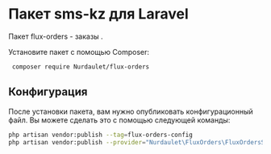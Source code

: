 
# Пакет sms-kz для Laravel
Пакет flux-orders - заказы .

Установите пакет с помощью Composer:

``` bash
 composer require Nurdaulet/flux-orders
```

## Конфигурация
После установки пакета, вам нужно опубликовать конфигурационный файл. Вы можете сделать это с помощью следующей команды:
``` bash
php artisan vendor:publish --tag=flux-orders-config
php artisan vendor:publish --provider="Nurdaulet\FluxOrders\FluxOrdersServiceProvider"

```



